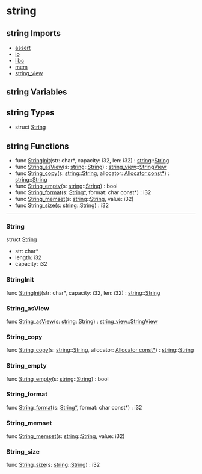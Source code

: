 # string

## string Imports

* [assert](assert\.md)
* [io](io\.md)
* [libc](libc\.md)
* [mem](mem\.md)
* [string\_view](string\_view\.md)


## string Variables



## string Types

* struct [String](#String)


## string Functions

* func [StringInit](#StringInit)(str: char*, capacity: i32, len: i32) : [string](#string)::[String](#String)
* func [String\_asView](#String\_asView)(s: [string](#string)::[String](#String)) : [string\_view](string\_view\.md)::[StringView](StringView\.md)
* func [String\_copy](#String\_copy)(s: [string](#string)::[String](#String), allocator: [Allocator const\*](#Allocator)) : [string](#string)::[String](#String)
* func [String\_empty](#String\_empty)(s: [string](#string)::[String](#String)) : bool
* func [String\_format](#String\_format)(s: [String\*](#String), format: char const*) : i32
* func [String\_memset](#String\_memset)(s: [string](#string)::[String](#String), value: i32)
* func [String\_size](#String\_size)(s: [string](#string)::[String](#String)) : i32



***
### String


struct [String](#String)

* str: char*
* length: i32
* capacity: i32



### StringInit


func [StringInit](#StringInit)(str: char*, capacity: i32, len: i32) : [string](#string)::[String](#String)


### String\_asView


func [String\_asView](#String\_asView)(s: [string](#string)::[String](#String)) : [string\_view](string\_view\.md)::[StringView](StringView\.md)


### String\_copy


func [String\_copy](#String\_copy)(s: [string](#string)::[String](#String), allocator: [Allocator const\*](#Allocator)) : [string](#string)::[String](#String)


### String\_empty


func [String\_empty](#String\_empty)(s: [string](#string)::[String](#String)) : bool


### String\_format


func [String\_format](#String\_format)(s: [String\*](#String), format: char const*) : i32


### String\_memset


func [String\_memset](#String\_memset)(s: [string](#string)::[String](#String), value: i32)


### String\_size


func [String\_size](#String\_size)(s: [string](#string)::[String](#String)) : i32


